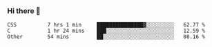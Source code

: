 ### Hi there 👋

<!--
**WShiBin/WShiBin** is a ✨ _special_ ✨ repository because its `README.md` (this file) appears on your GitHub profile.

Here are some ideas to get you started:

- 🔭 I’m currently working on ...
- 🌱 I’m currently learning ...
- 👯 I’m looking to collaborate on ...
- 🤔 I’m looking for help with ...
- 💬 Ask me about ...
- 📫 How to reach me: ...
- 😄 Pronouns: ...
- ⚡ Fun fact: ...
-->

<!--START_SECTION:waka-->

```text
CSS          7 hrs 1 min     ███████████████▓░░░░░░░░░   62.77 %
C            1 hr 24 mins    ███░░░░░░░░░░░░░░░░░░░░░░   12.59 %
Other        54 mins         ██░░░░░░░░░░░░░░░░░░░░░░░   08.16 %
```

<!--END_SECTION:waka-->
